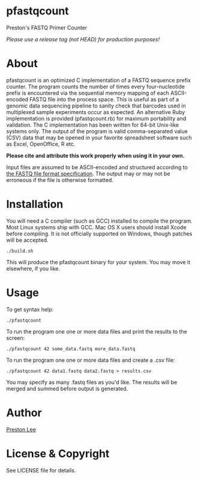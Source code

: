 # pfastqcount #

Preston's FASTQ Primer Counter

*Please use a release tag (not HEAD) for production purposes!*

# About #

pfastqcount is an optimized C implementation of a FASTQ sequence prefix counter. The program counts the number of times every four-nucleotide prefix is encountered via the sequential memory mapping of each ASCII-encoded FASTQ file into the process space. This is useful as part of a genomic data sequencing pipeline to sanity check that barcodes used in multiplexed sample experiments occur as expected. An alternative Ruby implementation is provided (pfastqcount.rb) for maximum portability and validation. The C implementation has been written for 64-bit Unix-like systems only. The output of the program is valid comma-separated value (CSV) data that may be opened in your favorite spreadsheet software such as Excel, OpenOffice, R etc.

**Please cite and attribute this work properly when using it in your own.**

Input files are assumed to be ASCII-encoded and structured according to [the FASTQ file format specification](http://maq.sourceforge.net/fastq.shtml). The output may or may not be erroneous if the file is otherwise formatted.

# Installation #

You will need a C compiler (such as GCC) installed to compile the program. Most Linux systems ship with GCC. Mac OS X users should install Xcode before compiling. It is not officially supported on Windows, though patches will be accepted.

	./build.sh

This will produce the pfastqcount binary for your system. You may move it elsewhere, if you like.

# Usage #

To get syntax help:

	./pfastqcount
	
To run the program one one or more data files and print the results to the screen:

	./pfastqcount 42 some_data.fastq more_data.fastq

To run the program one one or more data files and create a .csv file:

	./pfastqcount 42 data1.fastq data2.fastq > results.csv

You may specify as many .fastq files as you'd like. The results will be merged and summed before output is generated.

# Author #

[Preston Lee](http://prestonlee.com)

# License & Copyright #

See LICENSE file for details.
